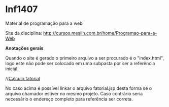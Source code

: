 # Inf1407
Material de programação para a web

Site da disciplina: http://cursos.meslin.com.br/home/Programao-para-a-Web

**Anotações gerais**

Quando o site é gerado o primeiro arquivo a ser procurado é o "index.html", logo este não pode ser colocado em uma subpasta por ser a referência inicial.


//<a href="2017-08-16/fatorial.jsp">Calculo fatorial</a><br/>

No caso acima é possível linkar o arquivo fatorial.jsp desta forma se o arquivo chamador estiver no mesmo projeto. Caso contrário seria necessário o endereço completo para referência ser correta. 
